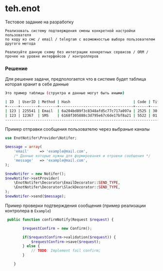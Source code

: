 # teh.enot
Тестовое задание на разработку
```
Реализовать систему подтверждения смены конкретной настройки пользователя
по коду из смс / email / telegram с возможностью выбора пользователем другого метода

Реализуйте данную схему без интеграции конкретных сервисов / ORM / прочее на уровне интерфейсов / контроллеров
```

### Решение

Для решение задачи, предпологается что в системе будет таблица которая хранит в себе данные
```bash
Это пример таблицы (структра и данные могут быть иными)

| ID  | UserID | Method | Hash                             | Code | Tifetime   |
+-----+--------+--------+----------------------------------+------+------------+
| 123 | 225541 | Email  | 6a204bd89f3c8348afd5c77c717a097a | 2525 | 30.06.2022 |
| 123 | 12367  | SMS    | 6168f305888c3d795e67c6de17bf8a21 | 5522 | 01.07.2022 |
--------------------------------------------------------------------------------
```
Пример отправки сообщения пользователю через выбраные каналы
```php
use EnotNotifer\Provider\Notifer;

$message = array(
    'email'     => 'example@mail.com',
    /* Данные которые нужны для формирования и отравки сообщения */
    'message'   => 'example@mail.com',
);

$newNotifer = new Notifer();
$newNotifer->setProvider(
    \EnotNotifer\Decorator\EmailDecorator::SEND_TYPE,
    \EnotNotifer\Decorator\SlackDecorator::SEND_TYPE,
);
$newNotifer->send($message);
```
Пример проверки подтверждения сообщения (пример реализации контролера в `Example`)
```php
 public function confirmNotify(Request $request) {

        $requestConfirm = new Confirm();

        if($requestConfirm->validation($request)) {
            $requestConfirm->save($request);
        } else {
            // TODO: Implement fail confirm;
        }

    }

```